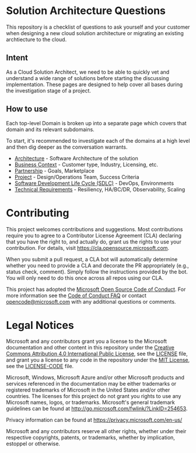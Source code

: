 # Solution Architecture Questions

This repository is a checklist of questions to ask yourself and your customer when designing a new cloud solution architecture or migrating an existing archtiecture to the cloud.

## Intent

As a Cloud Solution Architect, we need to be able to quickly vet and understand a wide range of solutions before starting the discussing implementation.  These pages are designed to help cover all bases during the investigation stage of a project.

## How to use

Each top-level Domain is broken up into a separate page which covers that domain and its relevant subdomains.

To start, it's recommended to investigate each of the domains at a high level and then dig deeper as the conversation warrants.

* [Architecture](docs/architecture.md) - Software Architecture of the solution
* [Business Context](docs/business-context.md) - Customer type, Industry, Licensing, etc.
* [Partnership](docs/partnership.md) - Goals, Marketplace
* [Project](docs/project.md) - Design/Operations Team, Success Criteria
* [Software Development Life Cycle (SDLC)](docs/sdlc.md) - DevOps, Environments
* [Technical Requirements](docs/technical-requirements.md) - Resiliency, HA/BC/DR, Observability, Scaling


# Contributing

This project welcomes contributions and suggestions.  Most contributions require you to agree to a
Contributor License Agreement (CLA) declaring that you have the right to, and actually do, grant us
the rights to use your contribution. For details, visit https://cla.opensource.microsoft.com.

When you submit a pull request, a CLA bot will automatically determine whether you need to provide
a CLA and decorate the PR appropriately (e.g., status check, comment). Simply follow the instructions
provided by the bot. You will only need to do this once across all repos using our CLA.

This project has adopted the [Microsoft Open Source Code of Conduct](https://opensource.microsoft.com/codeofconduct/).
For more information see the [Code of Conduct FAQ](https://opensource.microsoft.com/codeofconduct/faq/) or
contact [opencode@microsoft.com](mailto:opencode@microsoft.com) with any additional questions or comments.

# Legal Notices

Microsoft and any contributors grant you a license to the Microsoft documentation and other content
in this repository under the [Creative Commons Attribution 4.0 International Public License](https://creativecommons.org/licenses/by/4.0/legalcode),
see the [LICENSE](LICENSE) file, and grant you a license to any code in the repository under the [MIT License](https://opensource.org/licenses/MIT), see the
[LICENSE-CODE](LICENSE-CODE) file.

Microsoft, Windows, Microsoft Azure and/or other Microsoft products and services referenced in the documentation
may be either trademarks or registered trademarks of Microsoft in the United States and/or other countries.
The licenses for this project do not grant you rights to use any Microsoft names, logos, or trademarks.
Microsoft's general trademark guidelines can be found at http://go.microsoft.com/fwlink/?LinkID=254653.

Privacy information can be found at https://privacy.microsoft.com/en-us/

Microsoft and any contributors reserve all other rights, whether under their respective copyrights, patents,
or trademarks, whether by implication, estoppel or otherwise.
